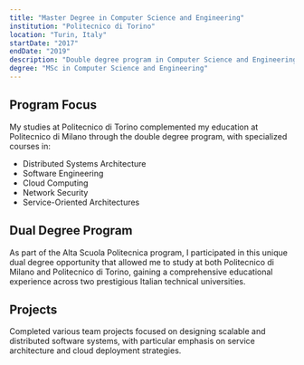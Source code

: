 ```yaml
---
title: "Master Degree in Computer Science and Engineering"
institution: "Politecnico di Torino"
location: "Turin, Italy"
startDate: "2017"
endDate: "2019"
description: "Double degree program in Computer Science and Engineering as part of the Alta Scuola Politecnica program, with focus on distributed systems and software engineering."
degree: "MSc in Computer Science and Engineering"
---
```


## Program Focus

My studies at Politecnico di Torino complemented my education at Politecnico di Milano through the double degree program, with specialized courses in:

- Distributed Systems Architecture
- Software Engineering
- Cloud Computing
- Network Security
- Service-Oriented Architectures

## Dual Degree Program

As part of the Alta Scuola Politecnica program, I participated in this unique dual degree opportunity that allowed me to study at both Politecnico di Milano and Politecnico di Torino, gaining a comprehensive educational experience across two prestigious Italian technical universities.

## Projects

Completed various team projects focused on designing scalable and distributed software systems, with particular emphasis on service architecture and cloud deployment strategies. 